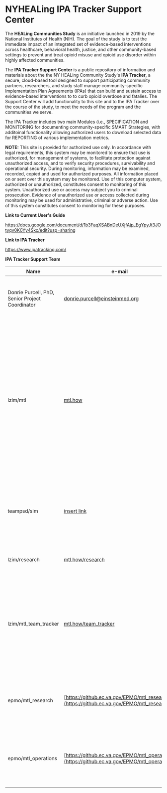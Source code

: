 # NYHEALing IPA Tracker Support Center

The <b>HEALing Communities Study</b> is an initiative launched in 2019 by the National Institutes of Health (NIH). The goal of the study is to test the immediate impact of an integrated set of evidence-based interventions across healthcare, behavioral health, justice, and other community-based settings to prevent and treat opioid misuse and opioid use disorder within highly affected communities.

The <b>IPA Tracker Support Center</b> is a public repository of information and materials about the the NY HEALing Community Study's <b>IPA Tracker</b>, a secure, cloud-based tool designed to support participating community partners, researchers, and study staff manage community-specific Implementation Plan Agreements (IPAs) that can build and sustain access to evidence-based interventions to to curb opioid overdose and fatalies. The Support Center will add functionality to this site and to the IPA Tracker over the course of the study, to meet the needs of the program and the communities we serve.

The IPA Tracker includes two main Modules (i.e., SPECIFICATION and MONITORING for documenting community-specific SMART Strategies, with additoinal functionality allowing authorized users to download selected data for REPORTING of various implementation metrics. 

<b>NOTE:</b> This site is provided for authorized use only. In accordance with legal requirements, this system may be monitored to ensure that use is authorized, for management of systems, to facilitate protection against unauthorized access, and to verify security procedures, survivability and operational security. During monitoring, information may be examined, recorded, copied and used for authorized purposes. All information placed on or sent over this system may be monitored. Use of this computer system, authorized or unauthorized, constitutes consent to monitoring of this system. Unauthorized use or access may subject you to criminal prosecution. Evidence of unauthorized use or access collected during monitoring may be used for administrative, criminal or adverse action. Use of this system constitutes consent to monitoring for these purposes.


<b>Link to Current User's Guide</b>

https://docs.google.com/document/d/1b3FaqXSABnDeUXjfAjp_EgYpyJt3JOtyqv0K0Yy4Skc/edit?usp=sharing


<b>Link to IPA Tracker</b>

https://www.ipatracking.com/

<b>IPA Tracker Support Team</b>

| **Name** | **e-mail** | **Affiliation**
| --- | --- | --- |
| Donrie Purcell, PhD, Senior Project Coordinator | donrie.purcell@einsteinmed.org | Epidemiology & Population Health, Albert Einstein College of Medicine|
| lzim/mtl | [mtl.how](https://mtl.how) | Public repository containing all work related to the *Modeling to Learn* national quality improvement initiative, including model files, learner See guides, facilitator Say guides, and cheatsheets for each of the sessions of the *MTL Blue* and *MTL Red* programs. |
| teampsd/sim | [insert link]() | Public repository for managing simulation models and Epicenter simulation user interface code. |
| lzim/research | [mtl.how/research](https://mtl.how/research) | Private repository for TeamPSD research code. |
| lzim/mtl_team_tracker | [mtl.how/team_tracker](https://mtl.how/team_tracker) | Private repository for *Modeling to Learn* facilitators to access all resources needed for facilitation in one place and to track team-specific progress and information. |
| epmo/mtl_research | [https://github.ec.va.gov/EPMO/mtl_research](https://github.ec.va.gov/EPMO/mtl_research) | Private repository in the VA GitHub Enterprise account for the TeamPSD research pipeline. |
| epmo/mtl_operations | [https://github.ec.va.gov/EPMO/mtl_operations](https://github.ec.va.gov/EPMO/mtl_operations) | Private repository in the VA GitHub Enterprise account for the TeamPSD operations pipeline. |
    
